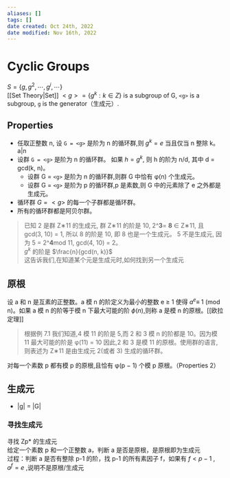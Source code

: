 ```yaml
---
aliases: []
tags: []
date created: Oct 24th, 2022
date modified: Nov 16th, 2022
---
```


# Cyclic Groups
$S=\{g, g^ {2} ,\cdots ,  g^ {i} ,  \cdots \}$  
[[Set Theory|Set]] $<g> = \{g^{k}: k\in Z\}$ is a subgroup of G, `<g>` is a subgroup, `g` is the generator（生成元）.

## Properties
- 任取正整数 n, 设 `G = <g>` 是阶为 n 的循环群,则 $g^k= e$ 当且仅当 n 整除 k。a|n
- 设群 `G = <g>` 是阶为 n 的循环群。 如果 $h = g^k$, 则 h 的阶为 n/d, 其中 d = gcd(k, n)。
	- 设群 G = `<g>` 是阶为 n 的循环群,则群 G 中恰有 φ(n) 个生成元。
	- 设群 G = `<g>` 是阶为 p 的循环群,p 是素数,则 G 中的元素除了 e 之外都是生成元。
- 循环群 $G = <g>$ 的每一个子群都是循环群。
- 所有的循环群都是阿贝尔群。

> 已知 2 是群 Z∗11 的生成元, 群 Z∗11 的阶是 10, 2^**3**= **8** ∈ Z∗11, 且 gcd(3, 10) = 1, 所以 8 的阶是 10, 即 8 也是一个生成元。 5 不是生成元, 因为 5 = 2^**4**mod 11, gcd(4, 10) = 2。  
> $g^{k}$ 的阶是 $\frac{n}{gcd(n, k)}$  
> 这告诉我们,在知道某个元是生成元时,如何找到另一个生成元

## 原根
设 a 和 n 是互素的正整数。a 模 n 的阶定义为最小的整数 e ≥ 1 使得 $a^e$≡ 1 (mod n)。如果 a 模 n 的阶等于模 n 下最大可能的阶 $\phi(n)$,则称 a 是模 n 的原根。[[欧拉定理]]

> 根据例 7.1 我们知道,4 模 11 的阶是 5,而 2 和 3 模 n 的阶都是 10。因为模 11 最大可能的阶是 φ(11) = 10 因此,2 和 3 是模 11 的原根。使用群的语言,则表述为 Z∗11 是由生成元 2(或者 3) 生成的循环群。

对每一个素数 p 都有模 p 的原根,且恰有 φ(p − 1) 个模 p 原根。（Properties 2）

## 生成元
- |g| = |G|

### 寻找生成元
寻找 Zp* 的生成元  
给定一个素数 p 和一个正整数 a，判断 a 是否是原根，是原根即为生成元  
过程：判断 a 是否有整除 p-1 的阶，找 p-1 的所有素因子 f，如果有 $f<p-1$ , $a^{f} = e$ ,说明不是原根/生成元

